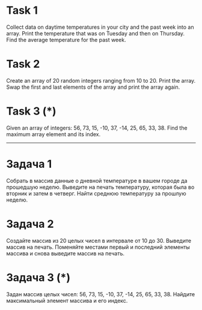
# Task 1
Collect data on daytime temperatures in your city and the past week into an array.
Print the temperature that was on Tuesday and then on Thursday.
Find the average temperature for the past week.

# Task 2
Create an array of 20 random integers ranging from 10 to 20.
Print the array.
Swap the first and last elements of the array and print the array again.

# Task 3 (*)
Given an array of integers: 56, 73, 15, -10, 37, -14, 25, 65, 33, 38.
Find the maximum array element and its index.

_____________________________

# Задача 1
Собрать в массив данные о дневной температуре в вашем городе да прошедшую неделю.
Выведите на печать температуру, которая была во вторник и затем в четверг.
Найти среднюю температуру за прошлую неделю.

# Задача 2
Создайте массив из 20 целых чисел в интервале от 10 до 30.
Выведите массив на печать.
Поменяйте местами первый и последний элементы массива и снова выведите массив на печать.

# Задача 3 (*)
Задан массив целых чисел: 56, 73, 15, -10, 37, -14, 25, 65, 33, 38.
Найдите максимальный элемент массива и его индекс.




